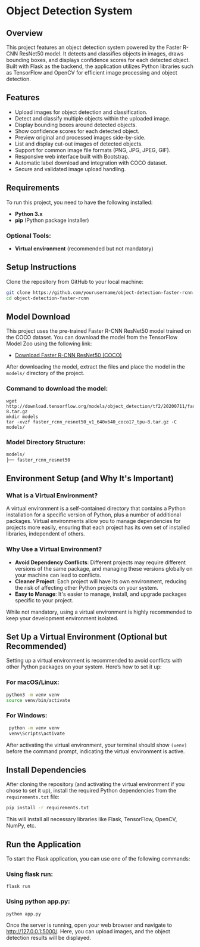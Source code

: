 # Object Detection System

## Overview
This project features an object detection system powered by the Faster R-CNN ResNet50 model. It detects and classifies objects in images, draws bounding boxes, and displays confidence scores for each detected object. Built with Flask as the backend, the application utilizes Python libraries such as TensorFlow and OpenCV for efficient image processing and object detection.


## Features
- Upload images for object detection and classification.
- Detect and classify multiple objects within the uploaded image.
- Display bounding boxes around detected objects.
- Show confidence scores for each detected object.
- Preview original and processed images side-by-side.
- List and display cut-out images of detected objects.
- Support for common image file formats (PNG, JPG, JPEG, GIF).
- Responsive web interface built with Bootstrap.
- Automatic label download and integration with COCO dataset.
- Secure and validated image upload handling.

## Requirements
To run this project, you need to have the following installed:
- **Python 3.x**
- **pip** (Python package installer)

### Optional Tools:
- **Virtual environment** (recommended but not mandatory)

## Setup Instructions

Clone the repository from GitHub to your local machine:

```bash
git clone https://github.com/yourusername/object-detection-faster-rcnn.git
cd object-detection-faster-rcnn
```

## Model Download
This project uses the pre-trained Faster R-CNN ResNet50 model trained on the COCO dataset. You can download the model from the TensorFlow Model Zoo using the following link:

- [Download Faster R-CNN ResNet50 (COCO)](http://download.tensorflow.org/models/object_detection/faster_rcnn_resnet50_coco_2018_01_28.tar.gz)

After downloading the model, extract the files and place the model in the `models/` directory of the project.

### Command to download the model:
```
wget http://download.tensorflow.org/models/object_detection/tf2/20200711/faster_rcnn_resnet50_v1_640x640_coco17_tpu-8.tar.gz
mkdir models
tar -xvzf faster_rcnn_resnet50_v1_640x640_coco17_tpu-8.tar.gz -C models/
```


### Model Directory Structure:
```bash
models/
├── faster_rcnn_resnet50
```

## Environment Setup (and Why It's Important)

### What is a Virtual Environment?
A virtual environment is a self-contained directory that contains a Python installation for a specific version of Python, plus a number of additional packages. Virtual environments allow you to manage dependencies for projects more easily, ensuring that each project has its own set of installed libraries, independent of others.

### Why Use a Virtual Environment?
- **Avoid Dependency Conflicts**: Different projects may require different versions of the same package, and managing these versions globally on your machine can lead to conflicts.
- **Cleaner Project**: Each project will have its own environment, reducing the risk of affecting other Python projects on your system.
- **Easy to Manage**: It's easier to manage, install, and upgrade packages specific to your project.

While not mandatory, using a virtual environment is highly recommended to keep your development environment isolated.

## Set Up a Virtual Environment (Optional but Recommended)

Setting up a virtual environment is recommended to avoid conflicts with other Python packages on your system. Here’s how to set it up:

### For macOS/Linux:
```bash
python3 -m venv venv
source venv/bin/activate
```

### For Windows:
```bash
 python -m venv venv
 venv\Scripts\activate
```

After activating the virtual environment, your terminal should show `(venv)` before the command prompt, indicating the virtual environment is active.

## Install Dependencies
After cloning the repository (and activating the virtual environment if you chose to set it up), install the required Python dependencies from the `requirements.txt` file:

```bash
pip install -r requirements.txt
```
This will install all necessary libraries like Flask, TensorFlow, OpenCV, NumPy, etc.

## Run the Application
To start the Flask application, you can use one of the following commands:

### Using flask run:
```
flask run
```
### Using python app.py:
```
python app.py 
```
Once the server is running, open your web browser and navigate to http://127.0.0.1:5000/. Here, you can upload images, and the object detection results will be displayed.